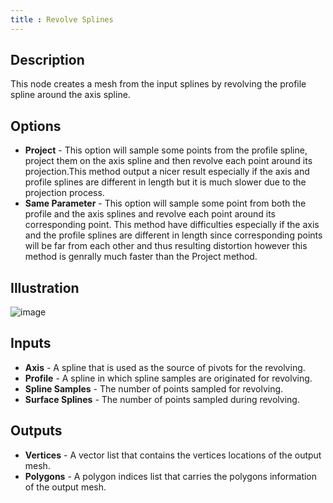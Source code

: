 ```yaml
---
title : Revolve Splines
---
```


## Description

This node creates a mesh from the input splines by revolving the profile
spline around the axis spline.

## Options

- **Project** - This option will sample some points from the profile
    spline, project them on the axis spline and then revolve each point
    around its projection.This method output a nicer result especially
    if the axis and profile splines are different in length but it is
    much slower due to the projection process.
- **Same Parameter** - This option will sample some point from both
    the profile and the axis splines and revolve each point around its
    corresponding point. This method have difficulties especially if the
    axis and the profile splines are different in length since
    corresponding points will be far from each other and thus resulting
    distortion however this method is genrally much faster than the
    Project method.

## Illustration

![image](revolve_spline_node_illustration.png)

## Inputs

- **Axis** - A spline that is used as the source of pivots for the
    revolving.
- **Profile** - A spline in which spline samples are originated for
    revolving.
- **Spline Samples** - The number of points sampled for revolving.
- **Surface Splines** - The number of points sampled during revolving.

## Outputs

- **Vertices** - A vector list that contains the vertices locations of
    the output mesh.
- **Polygons** - A polygon indices list that carries the polygons
    information of the output mesh.
